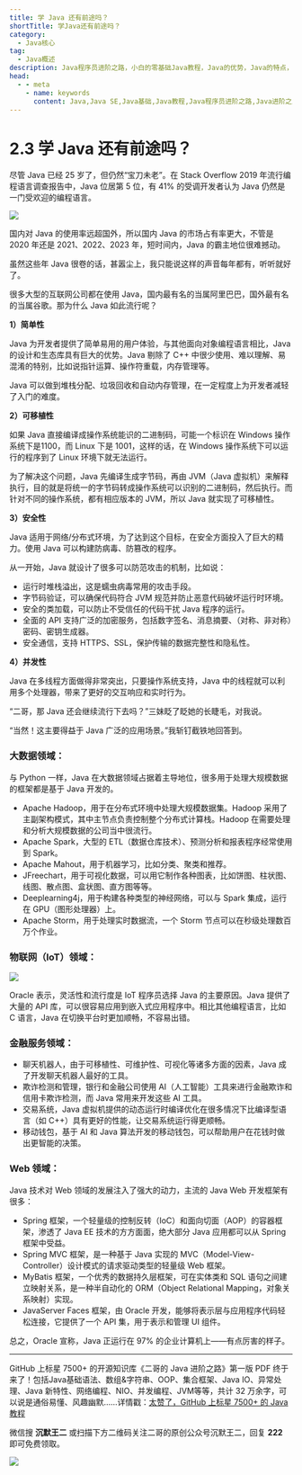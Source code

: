 ```yaml
---
title: 学 Java 还有前途吗？
shortTitle: 学Java还有前途吗？
category:
  - Java核心
tag:
  - Java概述
description: Java程序员进阶之路，小白的零基础Java教程，Java的优势，Java的特点，Java能做什么，学 Java 有前途吗？
head:
  - - meta
    - name: keywords
      content: Java,Java SE,Java基础,Java教程,Java程序员进阶之路,Java进阶之路,Java入门,教程,Java 优势,特点,java前途
---
```


# 2.3 学 Java 还有前途吗？

尽管 Java 已经 25 岁了，但仍然“宝刀未老”。在 Stack Overflow 2019 年流行编程语言调查报告中，Java 位居第 5 位，有 41% 的受调开发者认为 Java 仍然是一门受欢迎的编程语言。

![](https://cdn.tobebetterjavaer.com/tobebetterjavaer/images/overview/three-01.png)

国内对 Java 的使用率远超国外，所以国内 Java 的市场占有率更大，不管是 2020 年还是 2021、2022、2023 年，短时间内，Java 的霸主地位很难撼动。

虽然这些年 Java 很卷的话，甚嚣尘上，我只能说这样的声音每年都有，听听就好了。

很多大型的互联网公司都在使用 Java，国内最有名的当属阿里巴巴，国外最有名的当属谷歌。那为什么 Java 如此流行呢？

**1）简单性**

Java 为开发者提供了简单易用的用户体验，与其他面向对象编程语言相比，Java 的设计和生态库具有巨大的优势。Java 剔除了 C++ 中很少使用、难以理解、易混淆的特别，比如说指针运算、操作符重载，内存管理等。

Java 可以做到堆栈分配、垃圾回收和自动内存管理，在一定程度上为开发者减轻了入门的难度。

**2）可移植性**

如果 Java 直接编译成操作系统能识的二进制码，可能一个标识在 Windows 操作系统下是1100，而 Linux 下是 1001，这样的话，在 Windows 操作系统下可以运行的程序到了 Linux 环境下就无法运行。

为了解决这个问题，Java 先编译生成字节码，再由 JVM（Java 虚拟机）来解释执行，目的就是将统一的字节码转成操作系统可以识别的二进制码，然后执行。而针对不同的操作系统，都有相应版本的 JVM，所以 Java 就实现了可移植性。

**3）安全性**

Java 适用于网络/分布式环境，为了达到这个目标，在安全方面投入了巨大的精力。使用 Java 可以构建防病毒、防篡改的程序。

从一开始，Java 就设计了很多可以防范攻击的机制，比如说：

- 运行时堆栈溢出，这是蠕虫病毒常用的攻击手段。
- 字节码验证，可以确保代码符合 JVM 规范并防止恶意代码破坏运行时环境。
- 安全的类加载，可以防止不受信任的代码干扰 Java 程序的运行。
- 全面的 API 支持广泛的加密服务，包括数字签名、消息摘要、（对称、非对称）密码、密钥生成器。
- 安全通信，支持 HTTPS、SSL，保护传输的数据完整性和隐私性。

**4）并发性**

Java 在多线程方面做得非常突出，只要操作系统支持，Java 中的线程就可以利用多个处理器，带来了更好的交互响应和实时行为。

“二哥，那 Java 还会继续流行下去吗？”三妹眨了眨她的长睫毛，对我说。

“当然！这主要得益于 Java 广泛的应用场景。”我斩钉截铁地回答到。

### **大数据领域：**

与 Python 一样，Java 在大数据领域占据着主导地位，很多用于处理大规模数据的框架都是基于 Java 开发的。

- Apache Hadoop，用于在分布式环境中处理大规模数据集。Hadoop 采用了主副架构模式，其中主节点负责控制整个分布式计算栈。Hadoop 在需要处理和分析大规模数据的公司当中很流行。
- Apache Spark，大型的 ETL（数据仓库技术）、预测分析和报表程序经常使用到 Spark。
- Apache Mahout，用于机器学习，比如分类、聚类和推荐。
- JFreechart，用于可视化数据，可以用它制作各种图表，比如饼图、柱状图、线图、散点图、盒状图、直方图等等。
- Deeplearning4j，用于构建各种类型的神经网络，可以与 Spark 集成，运行在 GPU（图形处理器）上。
- Apache Storm，用于处理实时数据流，一个 Storm 节点可以在秒级处理数百万个作业。

### **物联网（IoT）领域：**

![](https://cdn.tobebetterjavaer.com/tobebetterjavaer/images/overview/three-02.png)

Oracle 表示，灵活性和流行度是 IoT 程序员选择 Java 的主要原因。Java 提供了大量的 API 库，可以很容易应用到嵌入式应用程序中。相比其他编程语言，比如 C 语言，Java 在切换平台时更加顺畅，不容易出错。

### **金融服务领域：**

- 聊天机器人，由于可移植性、可维护性、可视化等诸多方面的因素，Java 成了开发聊天机器人最好的工具。
- 欺诈检测和管理，银行和金融公司使用 AI（人工智能）工具来进行金融欺诈和信用卡欺诈检测，而 Java 常用来开发这些 AI 工具。
- 交易系统，Java 虚拟机提供的动态运行时编译优化在很多情况下比编译型语言（如 C++）具有更好的性能，让交易系统运行得更顺畅。
- 移动钱包，基于 AI 和 Java 算法开发的移动钱包，可以帮助用户在花钱时做出更智能的决策。

### **Web 领域：**

Java 技术对 Web 领域的发展注入了强大的动力，主流的 Java Web 开发框架有很多：

-  Spring 框架，一个轻量级的控制反转（IoC）和面向切面（AOP）的容器框架，渗透了 Java EE 技术的方方面面，绝大部分 Java 应用都可以从 Spring 框架中受益。
- Spring MVC 框架，是一种基于 Java 实现的 MVC（Model-View-Controller）设计模式的请求驱动类型的轻量级 Web 框架。
- MyBatis 框架，一个优秀的数据持久层框架，可在实体类和 SQL 语句之间建立映射关系，是一种半自动化的 ORM（Object Relational Mapping，对象关系映射）实现。
- JavaServer Faces 框架，由 Oracle 开发，能够将表示层与应用程序代码轻松连接，它提供了一个 API 集，用于表示和管理 UI 组件。

总之，Oracle 宣称，Java 正运行在 97% 的企业计算机上——有点厉害的样子。

----

GitHub 上标星 7500+ 的开源知识库《二哥的 Java 进阶之路》第一版 PDF 终于来了！包括Java基础语法、数组&字符串、OOP、集合框架、Java IO、异常处理、Java 新特性、网络编程、NIO、并发编程、JVM等等，共计 32 万余字，可以说是通俗易懂、风趣幽默……详情戳：[太赞了，GitHub 上标星 7500+ 的 Java 教程](https://tobebetterjavaer.com/overview/)


微信搜 **沉默王二** 或扫描下方二维码关注二哥的原创公众号沉默王二，回复 **222** 即可免费领取。

![](https://cdn.tobebetterjavaer.com/tobebetterjavaer/images/gongzhonghao.png)